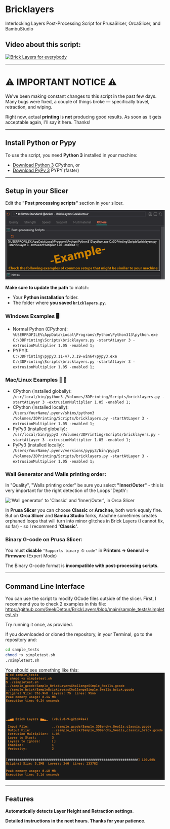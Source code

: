 # Bricklayers
Interlocking Layers Post-Processing Script for PrusaSlicer, OrcaSlicer, and BambuStudio

## Video about this script:
[![Brick Layers for everybody](https://img.youtube.com/vi/qqJOa46OTTs/maxresdefault.jpg)](https://www.youtube.com/watch?v=qqJOa46OTTs)

---
# ⚠️ IMPORTANT NOTICE ⚠️

We've been making constant changes to this script in the past few days. Many bugs were fixed, a couple of things broke — specifically travel, retraction, and wiping.

Right now, actual **printing** is **not** producing good results. As soon as it gets acceptable again, I'll say it here. Thanks!

---

## Install Python or Pypy
To use the script, you need **Python 3** installed in your machine:
- [Download Python 3](https://www.python.org/downloads/) CPython, or
- [Download PyPy 3](https://pypy.org/download.html) PYPY (faster)

---

## Setup in your Slicer
Edit the **"Post processing scripts"** section in your slicer.

!['Post-processing Scripts' example, in Orca Slicer](docs/img/postprocessingscripts_orca.png)

**Make sure to update the path** to match:
- Your **Python installation** folder.
- The folder where **you saved `bricklayers.py`**.

### **Windows Examples 🖥️**
- Normal Python (CPython):<br>
```%USERPROFILE%\AppData\Local\Programs\Python\Python313\python.exe C:\3DPrinting\Scripts\bricklayers.py -startAtLayer 3 -extrusionMultiplier 1.05 -enabled 1;```
- PYPY3:<br>
```C:\3DPrinting\pypy3.11-v7.3.19-win64\pypy3.exe C:\3DPrinting\Scripts\bricklayers.py -startAtLayer 3 -extrusionMultiplier 1.05 -enabled 1;```

### **Mac/Linux Examples 🍏 🐧**
- CPython (installed globally):<br>
```/usr/local/bin/python3 /Volumes/3DPrinting/Scripts/bricklayers.py -startAtLayer 3 -extrusionMultiplier 1.05 -enabled 1;```
- CPython (installed locally):<br>
```/Users/YourName/.pyenv/shims/python3 /Volumes/3DPrinting/Scripts/bricklayers.py -startAtLayer 3 -extrusionMultiplier 1.05 -enabled 1;```
- PyPy3 (installed globally):<br>
```/usr/local/bin/pypy3 /Volumes/3DPrinting/Scripts/bricklayers.py -startAtLayer 3 -extrusionMultiplier 1.05 -enabled 1;```
- PyPy3 (installed locally):<br>
```/Users/YourName/.pyenv/versions/pypy3/bin/pypy3 /Volumes/3DPrinting/Scripts/bricklayers.py -startAtLayer 3 -extrusionMultiplier 1.05 -enabled 1;```

### **Wall Generator** and **Walls printing order**:
In "Quality", "Walls printing order" be sure you select **"Inner/Outer"** - this is very important for the right detection of the Loops 'Depth':

!['Wall generator' to 'Classic' and 'Inner/Outer', in Orca Slicer](docs/img/wallorder_orca.png)

In **Prusa Slicer** you can choose **Classic** or **Arachne**, both work equaly fine. 
But on **Orca Slicer** and **Bambu Studio** forks, Arachne sometimes creates orphaned loops that will turn into minor glitches in Brick Layers (I cannot fix, so far) - so I recommend **'Classic'**.

### **Binary G-code** on Prusa Slicer:
You must **disable** `"Supports binary G-code"` in **Printers → General → Firmware** (Expert Mode)

The Binary G-code format is **incompatible with post-processing scripts**.

---

## Command Line Interface
You can use the script to modify GCode files outside of the slicer.
First, I recommend you to check 2 examples in this file:
https://github.com/GeekDetour/BrickLayers/blob/main/sample_tests/simpletest.sh

Try running it once, as provided.

If you downloaded or cloned the repository, in your Terminal, go to the repository and:
```sh
cd sample_tests
chmod +x simpletest.sh
./simpletest.sh
```

You should see something like this:
![running the simpletest.sh on your machine](docs/img/cli_simpletest.png)


---

## Features
**Automatically detects Layer Height and Retraction settings**.

**Detailed instructions in the next hours. Thanks for your patience.**

